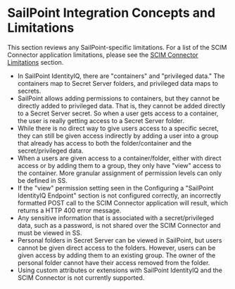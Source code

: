 [title]: # (Concepts & Limitations)
[tags]: # (third-party)
[priority]: # (4)
# SailPoint Integration Concepts and Limitations

This section reviews any SailPoint-specific limitations. For a list of the SCIM Connector application limitations, please see the [SCIM Connector Limitations](../../install/constraints.md) section. 

* In SailPoint IdentityIQ, there are "containers" and "privileged data." The containers map to Secret Server folders, and privileged data maps to secrets.
* SailPoint allows adding permissions to containers, but they cannot be directly added to privileged data.  That is, they cannot be added directly to a Secret Server secret. So when a user gets access to a container, the user is really getting access to a Secret Server folder.
* While there is no direct way to give users access to a specific secret, they can still be given access indirectly by adding a user into a group that already has access to both the folder/container and the secret/privileged data.
* When a users are given access to a container/folder, either with direct access or by adding them to a group, they only have "view" access to the container. More granular assignment of permission levels can only be defined in SS.
* If the "view" permission setting seen in the Configuring a "SailPoint IdentityIQ Endpoint" section is not configured correctly, an incorrectly formatted POST call to the SCIM Connector application will result, which returns a HTTP 400 error message.
* Any sensitive information that is associated with a secret/privileged data, such as a password, is not shared over the SCIM Connector and must be viewed in SS.
* Personal folders in Secret Server can be viewed in SailPoint, but users cannot be given direct access to the folders. However, users can be given access by adding them to an existing group. The owner of the personal folder cannot have their access removed from the folder.
* Using custom attributes or extensions with SailPoint IdentityIQ and the SCIM Connector is not currently supported.